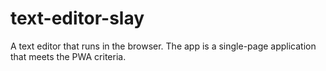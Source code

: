 # text-editor-slay
A text editor that runs in the browser. The app is a single-page application that meets the PWA criteria.
